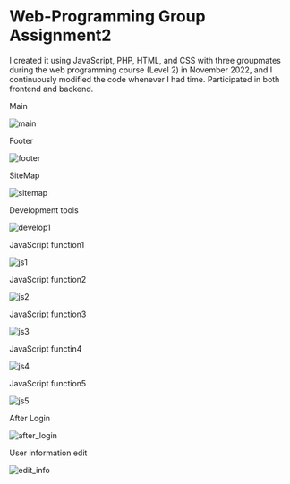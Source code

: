 # Web-Programming Group Assignment2
I created it using JavaScript, PHP, HTML, and CSS with three groupmates during the web programming course (Level 2) in November 2022, and I continuously modified the code whenever I had time. Participated in both frontend and backend.

Main 

![main](https://github.com/suyeounlee/Tutorium-Web-Group-Assignment2/assets/102848080/f1b7c40b-b750-49d2-8836-a62568605390)

Footer

![footer](https://github.com/suyeounlee/Tutorium-Web-Group-Assignment2/assets/102848080/f3f30068-1daf-4905-8f76-3c441182d31b)

SiteMap

![sitemap](https://github.com/suyeounlee/Tutorium-Web-Group-Assignment2/assets/102848080/150e015e-0766-44e9-8793-222fed6f8b25)

Development tools

![develop1](https://github.com/suyeounlee/Tutorium-Web-Group-Assignment2/assets/102848080/da99d817-68e2-475a-985f-4494a648eae2)

JavaScript function1

![js1](https://github.com/suyeounlee/Tutorium-Web-Group-Assignment2/assets/102848080/94174ad5-74e4-4349-ba4b-66dab61d40d0)

JavaScript function2

![js2](https://github.com/suyeounlee/Tutorium-Web-Group-Assignment2/assets/102848080/12f52634-a4ef-47a2-a305-fbac882359e4)

JavaScript function3

![js3](https://github.com/suyeounlee/Tutorium-Web-Group-Assignment2/assets/102848080/09c80a97-36fc-4cce-ab60-e8dead5492c3)

JavaScript functin4

![js4](https://github.com/suyeounlee/Tutorium-Web-Group-Assignment2/assets/102848080/4c7a43b5-9dbb-45eb-8c8e-affb785749ec)

JavaScript function5

![js5](https://github.com/suyeounlee/Tutorium-Web-Group-Assignment2/assets/102848080/4c150944-4521-45f4-8c4c-a48d99cdf98d)

After Login

![after_login](https://github.com/suyeounlee/Tutorium-Web-Group-Assignment2/assets/102848080/a3789e4b-d452-42d6-b4c3-bb71583c4ab4)

User information edit

![edit_info](https://github.com/suyeounlee/Tutorium-Web-Group-Assignment2/assets/102848080/73ca9368-bc44-483d-b54f-3d4c37062c93)


